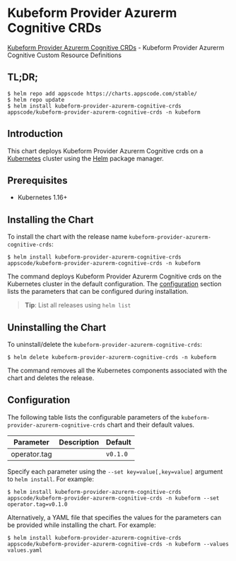 # Kubeform Provider Azurerm Cognitive CRDs

[Kubeform Provider Azurerm Cognitive CRDs](https://github.com/kubeform) - Kubeform Provider Azurerm Cognitive Custom Resource Definitions

## TL;DR;

```console
$ helm repo add appscode https://charts.appscode.com/stable/
$ helm repo update
$ helm install kubeform-provider-azurerm-cognitive-crds appscode/kubeform-provider-azurerm-cognitive-crds -n kubeform
```

## Introduction

This chart deploys Kubeform Provider Azurerm Cognitive crds on a [Kubernetes](http://kubernetes.io) cluster using the [Helm](https://helm.sh) package manager.

## Prerequisites

- Kubernetes 1.16+

## Installing the Chart

To install the chart with the release name `kubeform-provider-azurerm-cognitive-crds`:

```console
$ helm install kubeform-provider-azurerm-cognitive-crds appscode/kubeform-provider-azurerm-cognitive-crds -n kubeform
```

The command deploys Kubeform Provider Azurerm Cognitive crds on the Kubernetes cluster in the default configuration. The [configuration](#configuration) section lists the parameters that can be configured during installation.

> **Tip**: List all releases using `helm list`

## Uninstalling the Chart

To uninstall/delete the `kubeform-provider-azurerm-cognitive-crds`:

```console
$ helm delete kubeform-provider-azurerm-cognitive-crds -n kubeform
```

The command removes all the Kubernetes components associated with the chart and deletes the release.

## Configuration

The following table lists the configurable parameters of the `kubeform-provider-azurerm-cognitive-crds` chart and their default values.

|  Parameter   | Description | Default  |
|--------------|-------------|----------|
| operator.tag |             | `v0.1.0` |


Specify each parameter using the `--set key=value[,key=value]` argument to `helm install`. For example:

```console
$ helm install kubeform-provider-azurerm-cognitive-crds appscode/kubeform-provider-azurerm-cognitive-crds -n kubeform --set operator.tag=v0.1.0
```

Alternatively, a YAML file that specifies the values for the parameters can be provided while
installing the chart. For example:

```console
$ helm install kubeform-provider-azurerm-cognitive-crds appscode/kubeform-provider-azurerm-cognitive-crds -n kubeform --values values.yaml
```
